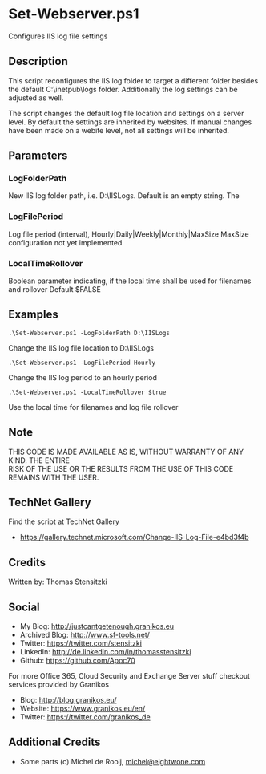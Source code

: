 # Set-Webserver.ps1
Configures IIS log file settings

## Description
This script reconfigures the IIS log folder to target a different folder besides the default C:\inetpub\logs folder. Additionally the log settings can be adjusted as well.

The script changes the default log file location and settings on a server level. By default the settings are inherited by websites. If manual changes have been made on a webite level, not all settings will be inherited.

## Parameters
### LogFolderPath 
New IIS log folder path, i.e. D:\IISLogs. Default is an empty string. The 

### LogFilePeriod
Log file period (interval), Hourly|Daily|Weekly|Monthly|MaxSize
MaxSize configuration not yet implemented

### LocalTimeRollover
Boolean parameter indicating, if the local time shall be used for filenames and rollover
Default $FALSE

## Examples
```
.\Set-Webserver.ps1 -LogFolderPath D:\IISLogs
```
Change the IIS log file location to D:\IISLogs

```
.\Set-Webserver.ps1 -LogFilePeriod Hourly
```
Change the IIS log period to an hourly period

```
.\Set-Webserver.ps1 -LocalTimeRollover $true
```
Use the local time for filenames and log file rollover

## Note
THIS CODE IS MADE AVAILABLE AS IS, WITHOUT WARRANTY OF ANY KIND. THE ENTIRE  
RISK OF THE USE OR THE RESULTS FROM THE USE OF THIS CODE REMAINS WITH THE USER.

## TechNet Gallery
Find the script at TechNet Gallery
* https://gallery.technet.microsoft.com/Change-IIS-Log-File-e4bd3f4b


## Credits
Written by: Thomas Stensitzki

## Social

* My Blog: http://justcantgetenough.granikos.eu
* Archived Blog: http://www.sf-tools.net/
* Twitter: https://twitter.com/stensitzki
* LinkedIn: http://de.linkedin.com/in/thomasstensitzki
* Github: https://github.com/Apoc70

For more Office 365, Cloud Security and Exchange Server stuff checkout services provided by Granikos

* Blog: http://blog.granikos.eu/
* Website: https://www.granikos.eu/en/
* Twitter: https://twitter.com/granikos_de

## Additional Credits
* Some parts (c) Michel de Rooij, michel@eightwone.com